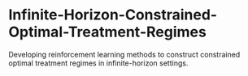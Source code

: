 # Infinite-Horizon-Constrained-Optimal-Treatment-Regimes
Developing reinforcement learning methods to construct constrained optimal treatment regimes in infinite-horizon settings.
